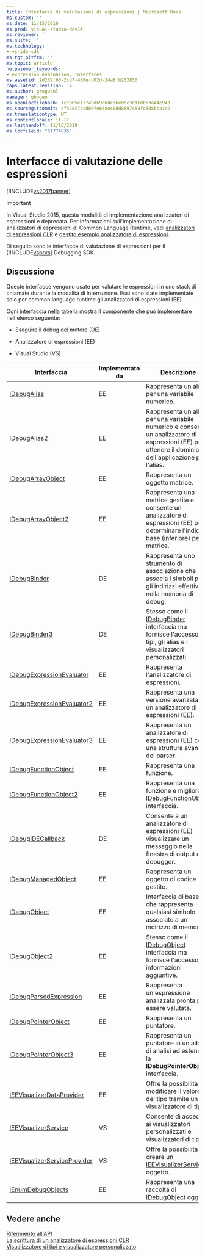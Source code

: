 ```yaml
---
title: Interfacce di valutazione di espressioni | Microsoft Docs
ms.custom: ''
ms.date: 11/15/2016
ms.prod: visual-studio-dev14
ms.reviewer: ''
ms.suite: ''
ms.technology:
- vs-ide-sdk
ms.tgt_pltfrm: ''
ms.topic: article
helpviewer_keywords:
- expression evaluation, interfaces
ms.assetid: 2d259f60-2cd7-460e-b02d-24a8fb202850
caps.latest.revision: 14
ms.author: gregvanl
manager: ghogen
ms.openlocfilehash: 1c7365e17749d69d0dc36e06c3d11d053a44e94d
ms.sourcegitcommit: af428c7ccd007e668ec0dd8697c88fc5d8bca1e2
ms.translationtype: MT
ms.contentlocale: it-IT
ms.lasthandoff: 11/16/2018
ms.locfileid: "51774835"
---
```

# <a name="expression-evaluation-interfaces"></a>Interfacce di valutazione delle espressioni
[!INCLUDE[vs2017banner](../../../includes/vs2017banner.md)]

> [!IMPORTANT]
>  In Visual Studio 2015, questa modalità di implementazione analizzatori di espressioni è deprecata. Per informazioni sull'implementazione di analizzatori di espressioni di Common Language Runtime, vedi [analizzatori di espressioni CLR](https://github.com/Microsoft/ConcordExtensibilitySamples/wiki/CLR-Expression-Evaluators) e [gestito esempio analizzatore di espressioni](https://github.com/Microsoft/ConcordExtensibilitySamples/wiki/Managed-Expression-Evaluator-Sample).  
  
 Di seguito sono le interfacce di valutazione di espressioni per il [!INCLUDE[vsprvs](../../../includes/vsprvs-md.md)] Debugging SDK.  
  
## <a name="discussion"></a>Discussione  
 Queste interfacce vengono usate per valutare le espressioni in uno stack di chiamate durante la modalità di interruzione. Essi sono state implementate solo per common language runtime gli analizzatori di espressioni (EE).  
  
 Ogni interfaccia nella tabella mostra il componente che può implementare nell'elenco seguente:  
  
-   Eseguire il debug del motore (DE)  
  
-   Analizzatore di espressioni (EE)  
  
-   Visual Studio (VS)  
  
|Interfaccia|Implementato da|Descrizione|  
|---------------|--------------------|-----------------|  
|[IDebugAlias](../../../extensibility/debugger/reference/idebugalias.md)|EE|Rappresenta un alias per una variabile numerico.|  
|[IDebugAlias2](../../../extensibility/debugger/reference/idebugalias2.md)|EE|Rappresenta un alias per una variabile numerico e consente un analizzatore di espressioni (EE) per ottenere il dominio dell'applicazione per l'alias.|  
|[IDebugArrayObject](../../../extensibility/debugger/reference/idebugarrayobject.md)|EE|Rappresenta un oggetto matrice.|  
|[IDebugArrayObject2](../../../extensibility/debugger/reference/idebugarrayobject2.md)|EE|Rappresenta una matrice gestita e consente un analizzatore di espressioni (EE) per determinare l'indice di base (inferiore) per la matrice.|  
|[IDebugBinder](../../../extensibility/debugger/reference/idebugbinder.md)|DE|Rappresenta uno strumento di associazione che associa i simboli per gli indirizzi effettivi nella memoria di debug.|  
|[IDebugBinder3](../../../extensibility/debugger/reference/idebugbinder3.md)|DE|Stesso come il [IDebugBinder](../../../extensibility/debugger/reference/idebugbinder.md) interfaccia ma fornisce l'accesso a tipi, gli alias e i visualizzatori personalizzati.|  
|[IDebugExpressionEvaluator](../../../extensibility/debugger/reference/idebugexpressionevaluator.md)|EE|Rappresenta l'analizzatore di espressioni.|  
|[IDebugExpressionEvaluator2](../../../extensibility/debugger/reference/idebugexpressionevaluator2.md)|EE|Rappresenta una versione avanzata di un analizzatore di espressioni (EE).|  
|[IDebugExpressionEvaluator3](../../../extensibility/debugger/reference/idebugexpressionevaluator3.md)|EE|Rappresenta un analizzatore di espressioni (EE) con una struttura avanzata del parser.|  
|[IDebugFunctionObject](../../../extensibility/debugger/reference/idebugfunctionobject.md)|EE|Rappresenta una funzione.|  
|[IDebugFunctionObject2](../../../extensibility/debugger/reference/idebugfunctionobject2.md)|EE|Rappresenta una funzione e migliora la [IDebugFunctionObject](../../../extensibility/debugger/reference/idebugfunctionobject.md) interfaccia.|  
|[IDebugIDECallback](../../../extensibility/debugger/reference/idebugidecallback.md)|DE|Consente a un analizzatore di espressioni (EE) visualizzare un messaggio nella finestra di output del debugger.|  
|[IDebugManagedObject](../../../extensibility/debugger/reference/idebugmanagedobject.md)|EE|Rappresenta un oggetto di codice gestito.|  
|[IDebugObject](../../../extensibility/debugger/reference/idebugobject.md)|EE|Interfaccia di base che rappresenta qualsiasi simbolo associato a un indirizzo di memoria.|  
|[IDebugObject2](../../../extensibility/debugger/reference/idebugobject2.md)|EE|Stesso come il [IDebugObject](../../../extensibility/debugger/reference/idebugobject.md) interfaccia ma fornisce l'accesso a informazioni aggiuntive.|  
|[IDebugParsedExpression](../../../extensibility/debugger/reference/idebugparsedexpression.md)|EE|Rappresenta un'espressione analizzata pronta per essere valutata.|  
|[IDebugPointerObject](../../../extensibility/debugger/reference/idebugpointerobject.md)|EE|Rappresenta un puntatore.|  
|[IDebugPointerObject3](../../../extensibility/debugger/reference/idebugpointerobject3.md)|EE|Rappresenta un puntatore in un albero di analisi ed estende la **IDebugPointerObject** interfaccia.|  
|[IEEVisualizerDataProvider](../../../extensibility/debugger/reference/ieevisualizerdataprovider.md)|EE|Offre la possibilità di modificare il valore del tipo tramite un visualizzatore di tipi.|  
|[IEEVisualizerService](../../../extensibility/debugger/reference/ieevisualizerservice.md)|VS|Consente di accedere ai visualizzatori personalizzati e visualizzatori di tipi.|  
|[IEEVisualizerServiceProvider](../../../extensibility/debugger/reference/ieevisualizerserviceprovider.md)|VS|Offre la possibilità di creare un [IEEVisualizerService](../../../extensibility/debugger/reference/ieevisualizerservice.md) oggetto.|  
|[IEnumDebugObjects](../../../extensibility/debugger/reference/ienumdebugobjects.md)|EE|Rappresenta una raccolta di [IDebugObject](../../../extensibility/debugger/reference/idebugobject.md) oggetti.|  
  
## <a name="see-also"></a>Vedere anche  
 [Riferimento all'API](../../../extensibility/debugger/reference/api-reference-visual-studio-debugging.md)   
 [La scrittura di un analizzatore di espressioni CLR](../../../extensibility/debugger/writing-a-common-language-runtime-expression-evaluator.md)   
 [Visualizzatore di tipi e visualizzatore personalizzato](../../../extensibility/debugger/type-visualizer-and-custom-viewer.md)

